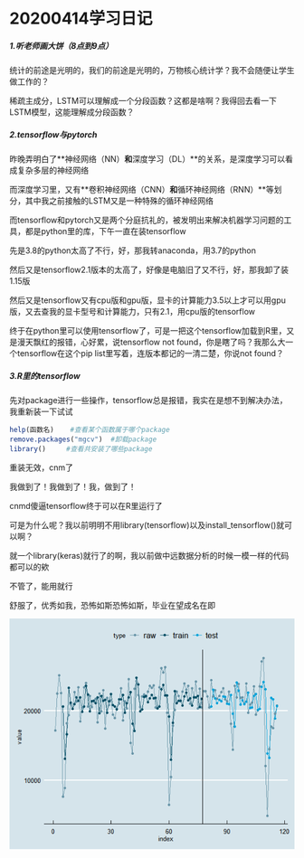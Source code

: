 # 20200414学习日记

##### 1.听老师画大饼（8点到9点）

统计的前途是光明的，我们的前途是光明的，万物核心统计学？我不会随便让学生做工作的？

稀疏主成分，LSTM可以理解成一个分段函数？这都是啥啊？我得回去看一下LSTM模型，这能理解成分段函数？

##### 2.tensorflow与pytorch

昨晚弄明白了**神经网络（NN）**和**深度学习（DL）**的关系，是深度学习可以看成复杂多层的神经网络

而深度学习里，又有**卷积神经网络（CNN）**和**循环神经网络（RNN）**等划分，其中我之前接触的LSTM又是一种特殊的循环神经网络

而tensorflow和pytorch又是两个分庭抗礼的，被发明出来解决机器学习问题的工具，都是python里的库，下午一直在装tensorflow

先是3.8的python太高了不行，好，那我转anaconda，用3.7的python

然后又是tensorflow2.1版本的太高了，好像是电脑旧了又不行，好，那我卸了装1.15版

然后又是tensorflow又有cpu版和gpu版，显卡的计算能力3.5以上才可以用gpu版，又去查我的显卡型号和计算能力，只有2.1，用cpu版的tensorflow

终于在python里可以使用tensorflow了，可是一把这个tensorflow加载到R里，又是漫天飘红的报错，心好累，说tensorflow not found，你是瞎了吗？我那么大一个tensorflow在这个pip list里写着，连版本都记的一清二楚，你说not found？

##### 3.R里的tensorflow

先对package进行一些操作，tensorflow总是报错，我实在是想不到解决办法，我重新装一下试试

```R
help(函数名)    #查看某个函数属于哪个package
remove.packages("mgcv")  #卸载package
library()     #查看共安装了哪些package
```

重装无效，cnm了

我做到了！我做到了！我，做到了！

cnmd傻逼tensorflow终于可以在R里运行了

可是为什么呢？我以前明明不用library(tensorflow)以及install_tensorflow()就可以啊？

就一个library(keras)就行了的啊，我以前做中远数据分析的时候一模一样的代码都可以的欸

不管了，能用就行

舒服了，优秀如我，恐怖如斯恐怖如斯，毕业在望成名在即

![image](https://github.com/dirichlet5/learning-diary/blob/master/R%E8%AF%AD%E8%A8%80%E5%AD%A6%E4%B9%A0%E6%97%A5%E8%AE%B0/lstm_test.png)

